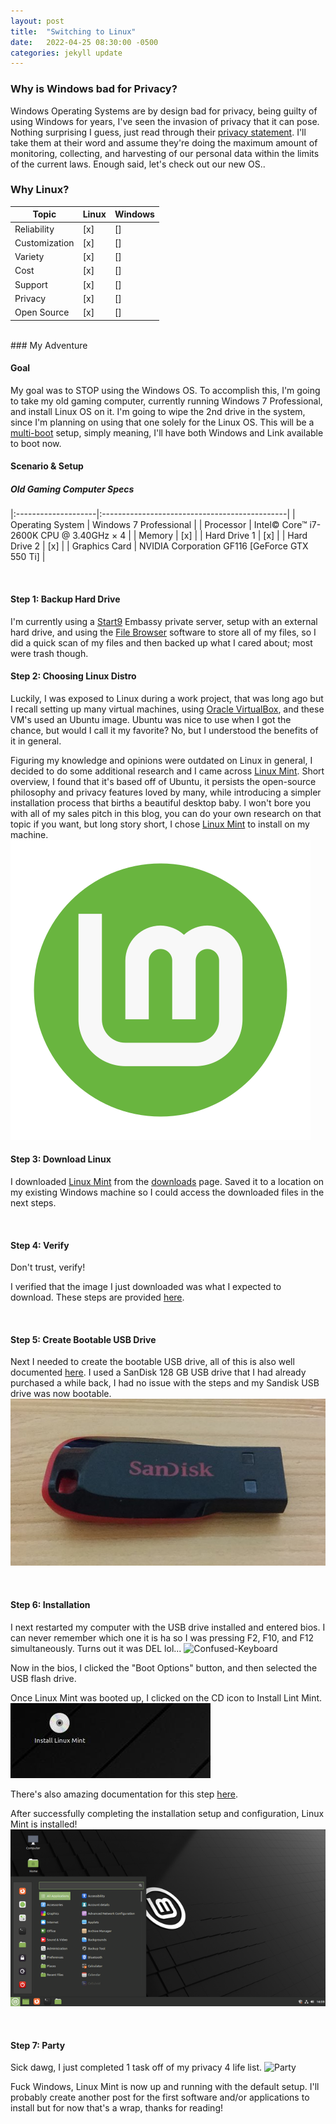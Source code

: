 ```yaml
---
layout: post
title:  "Switching to Linux"
date:   2022-04-25 08:30:00 -0500
categories: jekyll update
---
```

### Why is Windows bad for Privacy?

Windows Operating Systems are by design bad for privacy, being guilty of using Windows for years, I've
seen the invasion of privacy that it can pose. Nothing surprising I guess, just read through their
[privacy statement](https://privacy.microsoft.com/en-us/privacystatement).
I'll take them at their word and assume they're doing the maximum amount of monitoring, collecting, and harvesting
of our personal data within the limits of the current laws. Enough said, let's check out our new OS..

### Why Linux?

| Topic          |  Linux | Windows |
|----------------|--------|---------|
| Reliability    | [x] | [] |
| Customization  | [x] | [] |
| Variety        | [x] | [] |
| Cost           | [x] | [] |
| Support        | [x] | [] |
| Privacy        | [x] | [] |
| Open Source    | [x] | [] |

<br/>
### My Adventure

#### Goal
My goal was to STOP using the Windows OS. To accomplish this, I'm going to take my old gaming computer, currently running Windows 7 Professional, and install Linux OS on it. I'm going to wipe the 2nd drive in the system, since I'm planning on using that one solely for the Linux OS. This will be a [multi-boot](https://en.wikipedia.org/wiki/Multi-booting) setup, simply meaning, I'll have both Windows and Link available to boot now.

#### Scenario & Setup
##### Old Gaming Computer Specs

|:--------------------|:----------------------------------------------|
| Operating System    | Windows 7 Professional                        |
| Processor           | Intel© Core™ i7-2600K CPU @ 3.40GHz × 4       |
| Memory              | [x] |
| Hard Drive 1        | [x] |
| Hard Drive 2        | [x] |
| Graphics Card       | NVIDIA Corporation GF116 [GeForce GTX 550 Ti] |

<br/>

#### Step 1: Backup Hard Drive
I'm currently using a [Start9](https://start9.com) Embassy private server, setup with an external hard drive, and using the [File Browser](https://filebrowser.org/) software to store all of my files, so I did a quick scan of my files and then backed up what I cared about; most were trash though.

#### Step 2: Choosing Linux Distro
Luckily, I was exposed to Linux during a work project, that was long ago but I recall setting up many virtual machines, using [Oracle VirtualBox](https://www.virtualbox.org/), and these VM's used an Ubuntu image. Ubuntu was nice to use when I got the chance, but would I call it my favorite? No, but I understood the benefits of it in general.

Figuring my knowledge and opinions were outdated on Linux in general, I decided to do some additional research and I came across [Linux Mint](https://linuxmint.com/). Short overview, I found that it's based off of Ubuntu, it persists the open-source philosophy and privacy features loved by many, while introducing a simpler installation process that births a beautiful desktop baby. I won't bore you with all of my sales pitch in this blog, you can do your own research on that topic if you want, but long story short, I chose [Linux Mint](https://linuxmint.com/) to install on my machine.
![Linux Mint Logo](/img/LinuxMintLogo.jpg)

#### Step 3: Download Linux
I downloaded [Linux Mint](https://linuxmint.com/) from the [downloads](https://linuxmint.com/download.php) page. Saved it to a location on my existing Windows machine so I could access the downloaded files in the next steps.

<br/>

#### Step 4: Verify

Don't trust, verify!

I verified that the image I just downloaded was what I expected to download. These steps are provided [here](https://linuxmint-installation-guide.readthedocs.io/en/latest/verify.html).

<br/>

#### Step 5: Create Bootable USB Drive
Next I needed to create the bootable USB drive, all of this is also well documented [here](https://linuxmint-installation-guide.readthedocs.io/en/latest/burn.html). I used a SanDisk 128 GB USB drive that I had already purchased a while back, I had no issue with the steps and my Sandisk USB drive was now bootable.
![Confused-Keyboard](/img/Sandiskusb.jpg)

<br/>

#### Step 6: Installation
I next restarted my computer with the USB drive installed and entered bios. I can never remember which one it is ha so I was pressing F2, F10, and F12 simultaneously. Turns out it was DEL lol...
![Confused-Keyboard](https://media.giphy.com/media/52HjuHsfVO69q/giphy-downsized-large.gif)

Now in the bios, I clicked the "Boot Options" button, and then selected the USB flash drive.

Once Linux Mint was booted up, I clicked on the CD icon to Install Lint Mint.
![Install Linux](/img/InstallLinuxMintIcon.jpg)

There's also amazing documentation for this step [here](https://linuxmint-installation-guide.readthedocs.io/en/latest/install.html).

After successfully completing the installation setup and configuration, Linux Mint is installed!
![Linux Mint](/img/linuxmintdesktop.jpg)

<br/>

#### Step 7: Party
Sick dawg, I just completed 1 task off of my privacy 4 life list.
![Party](https://media.giphy.com/media/S4AnOkBwfcb4GyDzK7/giphy.gif)

Fuck Windows, Linux Mint is now up and running with the default setup. I'll probably create another post for the first software and/or applications to install but for now that's a wrap, thanks for reading!
